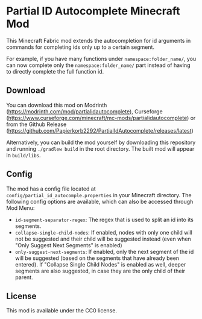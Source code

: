 # Partial ID Autocomplete Minecraft Mod

This Minecraft Fabric mod extends the autocompletion for id arguments in commands
for completing ids only up to a certain segment.

For example, if you have many functions under `namespace:folder_name/`, you can now
complete only the `namespace:folder_name/` part instead of having to directly complete the
full function id.

## Download

You can download this mod on Modrinth (https://modrinth.com/mod/partialidautocomplete),
Curseforge (https://www.curseforge.com/minecraft/mc-mods/partialidautocomplete)
or from the Github Release (https://github.com/Papierkorb2292/PartialIdAutocomplete/releases/latest)

Alternatively, you can build the mod yourself by downloading this repository
and running `./gradlew build` in the root directory. The built mod will appear in `build/libs`.

## Config

The mod has a config file located at `config/partial_id_autocomple.properties` in your Minecraft
directory. The following config options are available, which can also be accessed through Mod Menu:
- `id-segment-separator-regex`: The regex that is used to split an id into its segments.
- `collapse-single-child-nodes`: If enabled, nodes with only one child will not be suggested and their child will be suggested instead (even when "Only Suggest Next Segments" is enabled)
- `only-suggest-next-segments`: If enabled, only the next segment of the id will be suggested (based on the segments that have already been entered). If "Collapse Single Child Nodes" is enabled as well, deeper segments are also suggested, in case they are the only child of their parent.

## License

This mod is available under the CC0 license.

